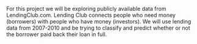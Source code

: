 For this project we will be exploring publicly available data from LendingClub.com. Lending Club connects people who need money (borrowers) with people who have money (investors). 
We will use lending data from 2007-2010 and be trying to classify and predict whether or not the borrower paid back their loan in full.  

